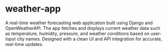 # weather-app
A real-time weather forecasting web application built using Django and OpenWeatherAPI. The app fetches and displays current weather data such as temperature, humidity, pressure, and weather conditions based on user-input city names. Designed with a clean UI and API integration for accurate, real-time updates.
